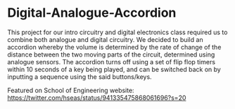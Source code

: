 # Digital-Analogue-Accordion

This project for our intro circuitry and digital electronics class required us to combine both analogue and digital circuitry. We decided to build an accordion whereby the volume is determined by the rate of change of the distance between the two moving parts of the circuit, determined using analogue sensors. The accordion turns off using a set of flip flop timers within 10 seconds of a key being played, and can be switched back on by inputting a sequence using the said buttons/keys.

Featured on School of Engineering website: https://twitter.com/hseas/status/941335475868061696?s=20
